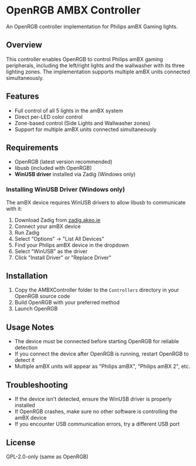 # OpenRGB AMBX Controller

An OpenRGB controller implementation for Philips amBX Gaming lights.

## Overview

This controller enables OpenRGB to control Philips amBX gaming peripherals, including the left/right lights and the wallwasher with its three lighting zones. The implementation supports multiple amBX units connected simultaneously.

## Features

- Full control of all 5 lights in the amBX system
- Direct per-LED color control
- Zone-based control (Side Lights and Wallwasher zones)
- Support for multiple amBX units connected simultaneously

## Requirements

- OpenRGB (latest version recommended)
- libusb (included with OpenRGB)
- **WinUSB driver** installed via Zadig (Windows only)

### Installing WinUSB Driver (Windows only)

The amBX device requires WinUSB drivers to allow libusb to communicate with it:

1. Download Zadig from [zadig.akeo.ie](https://zadig.akeo.ie/)
2. Connect your amBX device
3. Run Zadig
4. Select "Options" → "List All Devices"
5. Find your Philips amBX device in the dropdown
6. Select "WinUSB" as the driver
7. Click "Install Driver" or "Replace Driver"

## Installation

1. Copy the AMBXController folder to the `Controllers` directory in your OpenRGB source code
2. Build OpenRGB with your preferred method
3. Launch OpenRGB

## Usage Notes

- The device must be connected before starting OpenRGB for reliable detection
- If you connect the device after OpenRGB is running, restart OpenRGB to detect it
- Multiple amBX units will appear as "Philips amBX", "Philips amBX 2", etc.

## Troubleshooting

- If the device isn't detected, ensure the WinUSB driver is properly installed
- If OpenRGB crashes, make sure no other software is controlling the amBX device
- If you encounter USB communication errors, try a different USB port

## License

GPL-2.0-only (same as OpenRGB)
